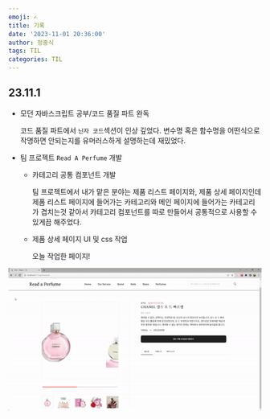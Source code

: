 ```yaml
---
emoji: ✍
title: 기록
date: '2023-11-01 20:36:00'
author: 정중식
tags: TIL
categories: TIL
---
```


## 23.11.1

- 모던 자바스크립트 공부/코드 품질 파트 완독

  코드 품질 파트에서 `닌자 코드`섹션이 인상 깊었다.
  변수명 혹은 함수명을 어떤식으로 작명하면 안되는지를 유머러스하게 설명하는데 재밌었다.

- 팀 프로젝트 `Read A Perfume` 개발

  - 카테고리 공통 컴포넌트 개발<br/>

    팀 프로젝트에서 내가 맡은 분야는 제품 리스트 페이지와, 제품 상세 페이지인데
    제품 리스트 페이지에 들어가는 카테고리와 메인 페이지에 들어가는 카테고리가 겹치는것 같아서 카테고리 컴포넌트를 따로 만들어서 공통적으로 사용할 수 있게끔 해주었다.<br/>

  - 제품 상세 페이지 UI 및 css 작업

    오늘 작업한 페이지!

![사진](./til1.gif)
